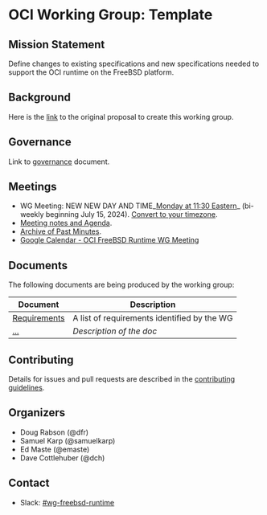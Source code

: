# OCI Working Group: Template

## Mission Statement

Define changes to existing specifications and new specifications needed to
support the OCI runtime on the FreeBSD platform.

## Background

Here is the [link](https://github.com/opencontainers/tob/blob/main/proposals/wg-freebsd-runtime.md)
to the original proposal to create this working group.

## Governance

Link to [governance](./GOVERNANCE.md) document.

## Meetings

- WG Meeting: NEW NEW DAY AND TIME_[Monday at 11:30 Eastern](https://us06web.zoom.us/j/89400251044?pwd=bthdC5BOwQlahSaKlCxOFKSJ5PZba7.1)_ (bi-weekly beginning July 15, 2024). [Convert to your timezone](https://dateful.com/convert/...).
- [Meeting notes and Agenda](https://hackmd.io/hq_NOVL4RZS7xYYMqfJ6-A).
- [Archive of Past Minutes](./minutes).
- [Google Calendar - OCI FreeBSD Runtime WG Meeting](https://calendar.google.com/calendar/b/2/r?cid=bGludXhmb3VuZGF0aW9uLm9yZ19pMHNhZG8waTM3ZWtuYXI1MXZzdThtZDVoZ0Bncm91cC5jYWxlbmRhci5nb29nbGUuY29t)

## Documents

The following documents are being produced by the working group:

| Document | Description |
|----------|-------------|
| [Requirements](./docs/REQUIREMENTS.md) | A list of requirements identified by the WG |
| [...](./docs/...) | _Description of the doc_ |

## Contributing

Details for issues and pull requests are described in the [contributing guidelines](CONTRIBUTING.md).

## Organizers

- Doug Rabson (@dfr)
- Samuel Karp (@samuelkarp)
- Ed Maste (@emaste)
- Dave Cottlehuber (@dch)

## Contact

- Slack: [#wg-freebsd-runtime](https://opencontainers.slack.com/messages/wg-freebsd-runtime)
